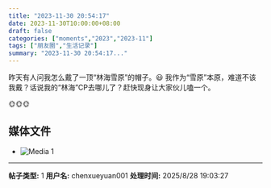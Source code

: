 ```yaml
---
title: "2023-11-30 20:54:17"
date: 2023-11-30T10:00:00+08:00
draft: false
categories: ["moments","2023","2023-11"]
tags: ["朋友圈","生活记录"]
summary: "2023-11-30 20:54:17..."
---
```


​昨天有人问我怎么戴了一顶“林海雪原”的帽子。😃 我作为“雪原”本原，难道不该我戴？话说我的“林海”CP去哪儿了？赶快现身让大家伙儿嗑一个。

🌞🌞🌞

## 媒体文件

- ![Media 1](/Moments/photos/2023-11-30/202311302054170.jpg)

---

**帖子类型:** 1
**用户名:** chenxueyuan001
**处理时间:** 2025/8/28 19:03:27